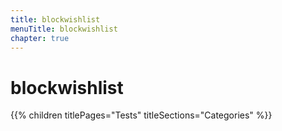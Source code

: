 ```yaml
---
title: blockwishlist
menuTitle: blockwishlist
chapter: true
---
```


# blockwishlist

{{% children titlePages="Tests" titleSections="Categories" %}}
